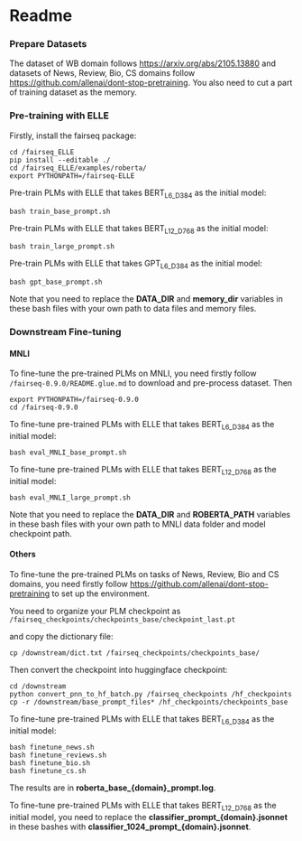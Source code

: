 # Readme

### Prepare Datasets

The dataset of WB domain follows https://arxiv.org/abs/2105.13880 and datasets of News, Review, Bio, CS domains follow https://github.com/allenai/dont-stop-pretraining.  You also need to cut a part of training dataset as the memory.

### Pre-training with ELLE

Firstly, install the fairseq package:

```
cd /fairseq_ELLE
pip install --editable ./
cd /fairseq_ELLE/examples/roberta/
export PYTHONPATH=/fairseq-ELLE
```

Pre-train PLMs with ELLE that takes $\text{BERT}_\text{L6_D384}$ as the initial model:

```
bash train_base_prompt.sh 
```

Pre-train PLMs with ELLE that takes $\text{BERT}_\text{L12_D768}$ as the initial model:

```
bash train_large_prompt.sh 
```

Pre-train PLMs with ELLE that takes $\text{GPT}_\text{L6_D384}$ as the initial model:

```
bash gpt_base_prompt.sh 
```

Note that you need to replace the  **DATA_DIR** and **memory_dir** variables in these bash files with your own path to data files and memory files.



### Downstream Fine-tuning

#### MNLI

To fine-tune the pre-trained PLMs on MNLI, you need firstly follow `/fairseq-0.9.0/README.glue.md` to download and pre-process dataset. Then 

```
export PYTHONPATH=/fairseq-0.9.0
cd /fairseq-0.9.0
```

To fine-tune pre-trained PLMs with ELLE that takes $\text{BERT}_\text{L6_D384}$ as the initial model:

```
bash eval_MNLI_base_prompt.sh
```

To fine-tune pre-trained PLMs with ELLE that takes $\text{BERT}_\text{L12_D768}$ as the initial model:

```
bash eval_MNLI_large_prompt.sh
```

Note that you need to replace the  **DATA_DIR** and **ROBERTA_PATH** variables in these bash files with your own path to MNLI data folder and model checkpoint path.



#### Others

To fine-tune the pre-trained PLMs on tasks of News, Review, Bio and CS domains, you need firstly follow https://github.com/allenai/dont-stop-pretraining to set up the environment.

You need to organize your PLM checkpoint as `/fairseq_checkpoints/checkpoints_base/checkpoint_last.pt`

and copy the dictionary file:

```
cp /downstream/dict.txt /fairseq_checkpoints/checkpoints_base/
```

Then convert the checkpoint into huggingface checkpoint:

```
cd /downstream
python convert_pnn_to_hf_batch.py /fairseq_checkpoints /hf_checkpoints
cp -r /downstream/base_prompt_files* /hf_checkpoints/checkpoints_base
```

To fine-tune pre-trained PLMs with ELLE that takes $\text{BERT}_\text{L6_D384}$ as the initial model:

```
bash finetune_news.sh
bash finetune_reviews.sh
bash finetune_bio.sh
bash finetune_cs.sh
```

The results are in **roberta_base\_{domain}\_prompt.log**.

To fine-tune pre-trained PLMs with ELLE that takes $\text{BERT}_\text{L12_D768}$ as the initial model, you need to replace the **classifier_prompt_{domain}.jsonnet**  in these bashes with **classifier_1024_prompt_{domain}.jsonnet**.

